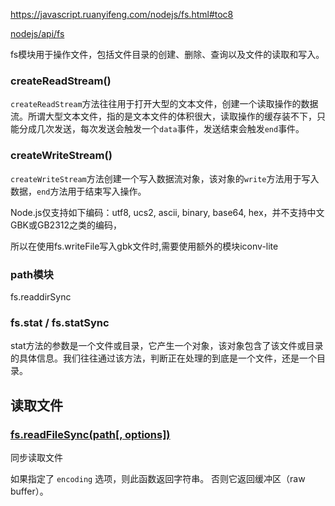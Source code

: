 https://javascript.ruanyifeng.com/nodejs/fs.html#toc8

[nodejs/api/fs](http://nodejs.cn/api/fs.html)

fs模块用于操作文件，包括文件目录的创建、删除、查询以及文件的读取和写入。

### createReadStream()

`createReadStream`方法往往用于打开大型的文本文件，创建一个读取操作的数据流。所谓大型文本文件，指的是文本文件的体积很大，读取操作的缓存装不下，只能分成几次发送，每次发送会触发一个`data`事件，发送结束会触发`end`事件。

### createWriteStream()

`createWriteStream`方法创建一个写入数据流对象，该对象的`write`方法用于写入数据，`end`方法用于结束写入操作。



Node.js仅支持如下编码：utf8, ucs2, ascii, binary, base64, hex，并不支持中文GBK或GB2312之类的编码，

所以在使用fs.writeFile写入gbk文件时,需要使用额外的模块iconv-lite



### path模块







fs.readdirSync

### fs.stat / fs.statSync

stat方法的参数是一个文件或目录，它产生一个对象，该对象包含了该文件或目录的具体信息。我们往往通过该方法，判断正在处理的到底是一个文件，还是一个目录。







## 读取文件

### [fs.readFileSync(path[, options])](http://nodejs.cn/api/fs.html#fsreadfilesyncpath-options)

同步读取文件

如果指定了 `encoding` 选项，则此函数返回字符串。 否则它返回缓冲区（raw buffer）。
